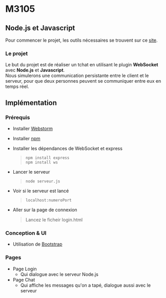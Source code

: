 # M3105
## Node.js et Javascript

Pour commencer le projet, les outils nécessaires se trouvent sur ce [site](http://telmat.io/work/M3500/session1/).

### Le projet
Le but du projet est de réaliser un tchat en utilisant le plugin **WebSocket** avec **Node.js** et **Javascript**.  
Nous simulerons une communication persistante entre le client et le serveur, pour que deux personnes peuvent se communiquer entre eux en temps réel.

## Implémentation

### Prérequis

- Installer [Webstorm](https://www.jetbrains.com/webstorm/)
- Installer [npm](https://nodejs.org/en/download/)
- Installer les dépendances de WebSocket et express  

    >  `npm install express`  
       `npm install ws`

- Lancer le serveur

    > `node serveur.js`

- Voir si le serveur est lancé

    > `localhost:numeroPort`

- Aller sur la page de connexion

    > Lancez le ficheir login.html

### Conception & UI

- Utilisation de [Bootstrap](http://getbootstrap.com/)

### Pages

- Page Login
    - Qui dialogue avec le serveur Node.js
- Page Chat 
    - Qui affiche les messages qu'on a tapé, dialogue aussi avec le serveur